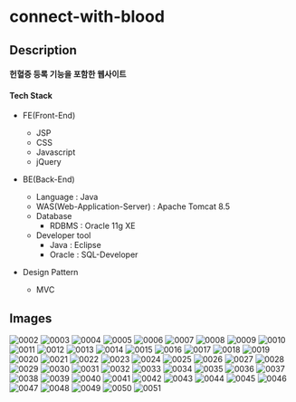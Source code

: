 # connect-with-blood

Description
-----------
#### 헌혈증 등록 기능을 포함한 웹사이트


#### Tech Stack

+ FE(Front-End)

   - JSP
   - CSS
   - Javascript
   - jQuery
   

+ BE(Back-End)

   - Language : Java
   - WAS(Web-Application-Server) : Apache Tomcat 8.5
   - Database
     * RDBMS : Oracle 11g XE
   - Developer tool
     * Java : Eclipse
     * Oracle : SQL-Developer

 + Design Pattern

   - MVC
   
Images
-----------
![0002](https://user-images.githubusercontent.com/55389292/178907242-b7e58114-46ec-474d-ace7-c2d2fbe5c967.jpg)
![0003](https://user-images.githubusercontent.com/55389292/178907251-ecf7eccc-b002-4403-bc8b-88cbdcdc8ffc.jpg)
![0004](https://user-images.githubusercontent.com/55389292/178907256-c42cbe22-1172-40ee-878c-fd9ede50e141.jpg)
![0005](https://user-images.githubusercontent.com/55389292/178907262-c295b8f1-b36c-4e74-8d4f-100b2ba0916b.jpg)
![0006](https://user-images.githubusercontent.com/55389292/178907266-14907344-ef47-4d7d-a7f0-2a5cb123887d.jpg)
![0007](https://user-images.githubusercontent.com/55389292/178907271-462e1df2-1875-4d01-b55f-632913cf20c2.jpg)
![0008](https://user-images.githubusercontent.com/55389292/178907272-3cd1e09d-d42e-4843-9eef-6dd0cf825409.jpg)
![0009](https://user-images.githubusercontent.com/55389292/178907277-77c6512e-ffdd-40dd-9aa9-093dc5518eee.jpg)
![0010](https://user-images.githubusercontent.com/55389292/178907279-11c3284c-16e2-49d6-ae20-37a460eab357.jpg)
![0011](https://user-images.githubusercontent.com/55389292/178907282-c5551ee0-0742-491c-84e2-0406e6c12aae.jpg)
![0012](https://user-images.githubusercontent.com/55389292/178907284-f8d21895-299d-48bc-b2dd-b125d6098d45.jpg)
![0013](https://user-images.githubusercontent.com/55389292/178907290-5ce8c22f-e6ed-47c6-b5b1-40a6b005e17e.jpg)
![0014](https://user-images.githubusercontent.com/55389292/178907293-33bb94f9-6eca-4271-b87c-5ef39853f286.jpg)
![0015](https://user-images.githubusercontent.com/55389292/178907298-2ab4ce30-ec51-44a6-a495-749eee96cc64.jpg)
![0016](https://user-images.githubusercontent.com/55389292/178907301-915bf256-35a9-4d91-9f16-5856ba1a1eb6.jpg)
![0017](https://user-images.githubusercontent.com/55389292/178907305-a464dce1-18e1-4968-94e1-4c17759e9b45.jpg)
![0018](https://user-images.githubusercontent.com/55389292/178907309-30cc62e5-7438-4276-824f-e4ab755b3d81.jpg)
![0019](https://user-images.githubusercontent.com/55389292/178907310-d11a39d0-a39e-4d08-b8df-b2e8ac61469e.jpg)
![0020](https://user-images.githubusercontent.com/55389292/178907313-aeaa5f97-e4b2-4d8a-b0ad-f6b86fcc7697.jpg)
![0021](https://user-images.githubusercontent.com/55389292/178907318-e1561bf0-e667-4c53-adf2-a25352872c43.jpg)
![0022](https://user-images.githubusercontent.com/55389292/178907321-697a90c1-b503-487b-a4b2-ac9df3cc11dc.jpg)
![0023](https://user-images.githubusercontent.com/55389292/178907322-43ad5bf8-5bc3-4909-a326-1ba56f211cd5.jpg)
![0024](https://user-images.githubusercontent.com/55389292/178907326-cc5b8f95-8466-4040-991b-cce446a981d2.jpg)
![0025](https://user-images.githubusercontent.com/55389292/178907329-d655919a-9ffd-44a3-88d2-d5ccc9f8216f.jpg)
![0026](https://user-images.githubusercontent.com/55389292/178907332-7679642e-4b23-4bf9-9804-4e1677b91aae.jpg)
![0027](https://user-images.githubusercontent.com/55389292/178907335-67973610-1c7f-4573-b2f0-3ec3878eb017.jpg)
![0028](https://user-images.githubusercontent.com/55389292/178907343-ec520703-c6ab-4a98-a3c8-fe4b387e6f09.jpg)
![0029](https://user-images.githubusercontent.com/55389292/178907345-c4694e2b-140b-4b00-9967-d4fe125d7179.jpg)
![0030](https://user-images.githubusercontent.com/55389292/178907351-4c1bf39c-d036-4752-99a8-15c50782aef8.jpg)
![0031](https://user-images.githubusercontent.com/55389292/178907355-14f0b9ab-39d3-41a4-b0a6-c9abfa31ba6b.jpg)
![0032](https://user-images.githubusercontent.com/55389292/178907357-4fa0b8bd-bb0c-49a6-82aa-e8de394a5dbc.jpg)
![0033](https://user-images.githubusercontent.com/55389292/178907359-2bfde14c-7493-402a-8b2f-caec3572f474.jpg)
![0034](https://user-images.githubusercontent.com/55389292/178907362-d3434132-758b-4f11-9533-bcaa43356d27.jpg)
![0035](https://user-images.githubusercontent.com/55389292/178907370-1dcc5db2-6b10-419d-b04d-4669e71c84c6.jpg)
![0036](https://user-images.githubusercontent.com/55389292/178907374-23dd5a2c-bec3-4ccd-ac63-abb74840a85d.jpg)
![0037](https://user-images.githubusercontent.com/55389292/178907376-897b5944-95a8-4df5-9f92-021989ee66cd.jpg)
![0038](https://user-images.githubusercontent.com/55389292/178907383-d61f7cd8-0039-48b7-937e-714b230baa14.jpg)
![0039](https://user-images.githubusercontent.com/55389292/178907385-fc565b57-f207-42f1-8c1a-1c0ff2146dce.jpg)
![0040](https://user-images.githubusercontent.com/55389292/178907386-6aab14c5-ea91-47dd-bea7-3545739b9436.jpg)
![0041](https://user-images.githubusercontent.com/55389292/178907393-d54d0972-ffb7-41e1-9c44-31bed8525000.jpg)
![0042](https://user-images.githubusercontent.com/55389292/178907396-ce6fa058-9831-4fd8-80c4-36ac9fd79fcf.jpg)
![0043](https://user-images.githubusercontent.com/55389292/178907402-8b68ace5-3fa7-4773-9244-aa4157011f27.jpg)
![0044](https://user-images.githubusercontent.com/55389292/178907404-fc1f3df8-f6dc-4d28-b6b4-8d388be3b0b4.jpg)
![0045](https://user-images.githubusercontent.com/55389292/178907408-a2257bf8-ebbf-4fff-bf2e-96e005e4a512.jpg)
![0046](https://user-images.githubusercontent.com/55389292/178907410-efc115a1-97b4-4869-a87c-d3333eab5cfb.jpg)
![0047](https://user-images.githubusercontent.com/55389292/178907419-86a1aac6-dbe8-40e0-a4cb-8493d0285de6.jpg)
![0048](https://user-images.githubusercontent.com/55389292/178907428-364315e4-4c50-4afe-b033-4feb1a76eefb.jpg)
![0049](https://user-images.githubusercontent.com/55389292/178907434-14397382-1ecc-4f66-a100-586eaae2c3db.jpg)
![0050](https://user-images.githubusercontent.com/55389292/178907440-bfba8aae-77a9-44df-b82b-65078e530606.jpg)
![0051](https://user-images.githubusercontent.com/55389292/178907442-d60c4c31-9d63-46d0-a993-e85534b05378.jpg)

